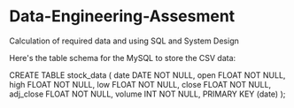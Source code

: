 # Data-Engineering-Assesment
Calculation of required data and using SQL and System Design

Here's the table schema for the MySQL to store the CSV data:

CREATE TABLE stock_data (
  date DATE NOT NULL,
  open FLOAT NOT NULL,
  high FLOAT NOT NULL,
  low FLOAT NOT NULL,
  close FLOAT NOT NULL,
  adj_close FLOAT NOT NULL,
  volume INT NOT NULL,
  PRIMARY KEY (date)
);


